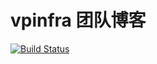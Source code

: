 # vpinfra 团队博客
[![Build Status](https://travis-ci.org/vpinfra/vpinfra.github.io.svg?branch=hexo)](https://travis-ci.org/vpinfra/vpinfra.github.io)